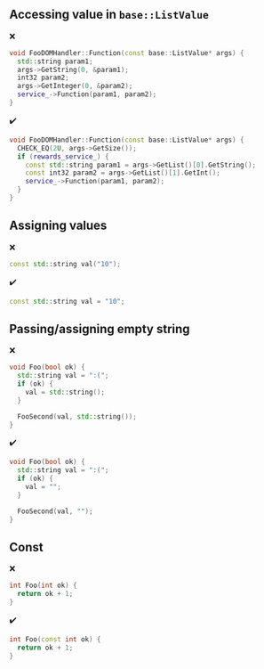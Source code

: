 ## Accessing value in `base::ListValue`

:x:
```cpp
void FooDOMHandler::Function(const base::ListValue* args) {
  std::string param1;
  args->GetString(0, &param1);
  int32 param2;
  args->GetInteger(0, &param2);
  service_->Function(param1, param2);
}
```

:heavy_check_mark:
```cpp
void FooDOMHandler::Function(const base::ListValue* args) {
  CHECK_EQ(2U, args->GetSize());
  if (rewards_service_) {
    const std::string param1 = args->GetList()[0].GetString();
    const int32 param2 = args->GetList()[1].GetInt();
    service_->Function(param1, param2);
  }
}
```

## Assigning values

:x:
```cpp
const std::string val("10");
```

:heavy_check_mark:
```cpp
const std::string val = "10";
```

## Passing/assigning empty string

:x:
```cpp
void Foo(bool ok) {
  std::string val = ":(";
  if (ok) {
    val = std::string();
  }

  FooSecond(val, std::string());
}
```

:heavy_check_mark:
```cpp
void Foo(bool ok) {
  std::string val = ":(";
  if (ok) {
    val = "";
  }

  FooSecond(val, "");
}
```

## Const

:x:
```cpp
int Foo(int ok) {
  return ok + 1;
}
```

:heavy_check_mark:
```cpp
int Foo(const int ok) {
  return ok + 1;
}
```
